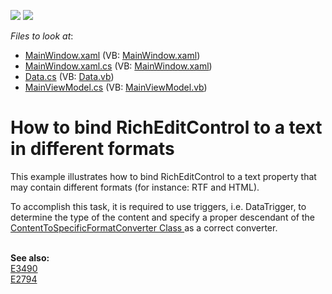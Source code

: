 <!-- default badges list -->
[![](https://img.shields.io/badge/Open_in_DevExpress_Support_Center-FF7200?style=flat-square&logo=DevExpress&logoColor=white)](https://supportcenter.devexpress.com/ticket/details/E4002)
[![](https://img.shields.io/badge/📖_How_to_use_DevExpress_Examples-e9f6fc?style=flat-square)](https://docs.devexpress.com/GeneralInformation/403183)
<!-- default badges end -->
<!-- default file list -->
*Files to look at*:

* [MainWindow.xaml](./CS/MainWindow.xaml) (VB: [MainWindow.xaml](./VB/MainWindow.xaml))
* [MainWindow.xaml.cs](./CS/MainWindow.xaml.cs) (VB: [MainWindow.xaml](./VB/MainWindow.xaml))
* [Data.cs](./CS/Model/Data.cs) (VB: [Data.vb](./VB/Model/Data.vb))
* [MainViewModel.cs](./CS/ViewModel/MainViewModel.cs) (VB: [MainViewModel.vb](./VB/ViewModel/MainViewModel.vb))
<!-- default file list end -->
# How to bind RichEditControl to a text in different formats


<p>This example illustrates how to bind RichEditControl to a text property that may contain different formats (for instance: RTF and HTML).</p><p>To accomplish this task, it is required to use triggers, i.e. DataTrigger, to determine the type of the content and specify a proper descendant of the <a href="http://documentation.devexpress.com/#Silverlight/clsDevExpressXpfRichEditContentToSpecificFormatConvertertopic">ContentToSpecificFormatConverter Class </a> as a correct converter. </p><p><br />
<strong>See also:</strong><strong><br />
</strong><a href="https://www.devexpress.com/Support/Center/p/E3490">E3490</a><strong><br />
</strong><a href="https://www.devexpress.com/Support/Center/p/E2794">E2794</a></p>

<br/>


